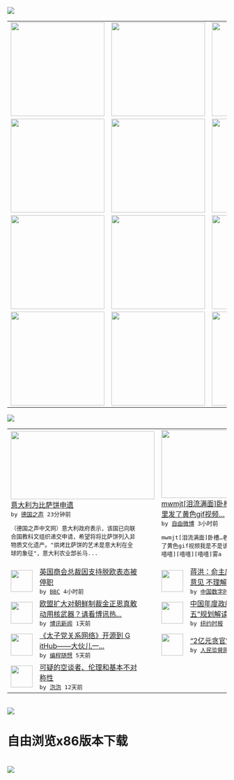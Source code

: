 

<a href="https://github.com/greatfire/z/raw/master/FreeBrowser.apk"><img src="https://raw.githubusercontent.com/greatfire/wiki/master/x/header.png" /></a><table><tr><td width="262" align="center" valign="center"><a href="https://github.com/greatfire/wiki/wiki/nyt" title="纽约时报中文网 国际纵览"><img src="https://raw.githubusercontent.com/greatfire/wiki/master/x/nyt_flag.png" width="215"/></a></td><td width="262" align="center" valign="center"><a href="https://github.com/greatfire/wiki/wiki/dw" title=""><img src="https://raw.githubusercontent.com/greatfire/wiki/master/x/dw_flag.png" width="215"/></a></td><td width="262" align="center" valign="center"><a href="https://github.com/greatfire/wiki/wiki/rmjd" title=""><img src="https://raw.githubusercontent.com/greatfire/wiki/master/x/rmjd_flag.png" width="215"/></a></td></tr><tr><td width="262" align="center" valign="center"><a href="https://github.com/paopaonetizen/website" title="泡泡 - 未经审查的互联网信息"><img src="https://raw.githubusercontent.com/greatfire/wiki/master/x/pp_flag.png" width="215"/></a></td><td width="262" align="center" valign="center"><a href="https://github.com/getlantern/mirror" title="以及自由微博和GreatFire.org官方中文论坛"><img src="https://raw.githubusercontent.com/greatfire/wiki/master/x/lantern_flag.png" width="215"/></a></td><td width="262" align="center" valign="center"><a href="https://github.com/cdtmirrors/m/" title=""><img src="https://raw.githubusercontent.com/greatfire/wiki/master/x/cdt_flag.png" width="215"/></a></td></tr><tr><td width="262" align="center" valign="center"><a href="https://github.com/program-think/blog" title="编程随想的博客"><img src="https://raw.githubusercontent.com/greatfire/wiki/master/x/pt_flag.png" width="215"/></a></td><td width="262" align="center" valign="center"><a href="https://github.com/greatfire/wiki/wiki/bbc" title=""><img src="https://raw.githubusercontent.com/greatfire/wiki/master/x/bbc_flag.png" width="215"/></a></td><td width="262" align="center" valign="center"><a href="https://github.com/freeweibo/s" title="自由微博 - 匿名和不受屏蔽的新浪微博搜索"><img src="https://raw.githubusercontent.com/greatfire/wiki/master/x/fw_flag.png" width="215"/></a></td></tr><tr><td width="262" align="center" valign="center"><a href="https://github.com/greatfire/wiki/wiki/google" title=""><img src="https://raw.githubusercontent.com/greatfire/wiki/master/x/google_flag.png" width="215"/></a></td><td width="262" align="center" valign="center"><a href="https://github.com/bxnews/boxun" title=""><img src="https://raw.githubusercontent.com/greatfire/wiki/master/x/bx_flag.png" width="215"/></a></td><td width="262" align="center" valign="center"><a href="https://github.com/greatfire/wiki/wiki/open-source" title="欢迎访问GreatFire.org开发者项目网站"><img src="https://raw.githubusercontent.com/greatfire/wiki/master/x/open-source_flag.png" width="215"/></a></td></tr></table><img src="https://raw.githubusercontent.com/greatfire/wiki/master/x/newsfeed text.png" /><table cols="4"><tr><td colspan="2" width="380"><a href="http://dw.com/p/1I7qI?maca=chi-GK-text-greatfire-all-chinese-15625-xml-mrss"><img src="http://www.dw.com/image/0,,19095818_302,00.jpg" width="330" height="156"/></a></br><a href="http://dw.com/p/1I7qI?maca=chi-GK-text-greatfire-all-chinese-15625-xml-mrss">意大利为比萨饼申遗</a></br><kbd> by <a href="http://dw.de">德国之声</a> 23分钟前 </kbd></br><pre>（德国之声中文网）意大利政府表示，该国已向联<br/>合国教科文组织递交申请，希望将将比萨饼列入非<br/>物质文化遗产。"烘烤比萨饼的艺术是意大利在全<br/>球的象征"，意大利农业部长马...</pre></td><td colspan="2" width="380"><a href="https://freeweibo.com/weibo/3949742591339365"><img src="http://ww1.sinaimg.cn/large/6b27dbd9jw1f1m6pwpznaj20pb190q7h.jpg" width="330" height="156"/></a></br><a href="https://freeweibo.com/weibo/3949742591339365">mwmjt[泪流满面]卧槽…老爸在家族群<br/>里发了黄色gif视频…</a></br><kbd> by <a href="https://freeweibo.com/">自由微博</a> 3小时前 </kbd></br><pre>mwmjt[泪流满面]卧槽…老爸在家族群里发<br/>了黄色gif视频我是不是该当没看见[微笑][<br/>嘻嘻][嘻嘻][嘻嘻]雾a</pre></td></tr><tr><td><img src="http://a.files.bbci.co.uk/worldservice/live/assets/images/2016/03/05/160305102114_longworth_bcc_144x81_pa_nocredit.jpg" width="50" height="50"/></td><td width="280"><a href="http://www.bbc.com/zhongwen/simp/uk/2016/03/160305_eu_uk_bcc">英国商会总裁因支持脱欧表态被<br/>停职</a></br><kbd> by <a href="http://www.bbc.co.uk/zhongwen/simp">BBC</a> 4小时前 </kbd></td><td><img src="https://raw.githubusercontent.com/greatfire/wiki/master/x/cdt_logo.png" width="50" height="50"/></td><td width="280"><a href="http://feedproxy.google.com/~r/chinadigitaltimes/zKps/~3/rd7iISgoORw/">蒋洪：俞主席讲话强调包容不同<br/>意见 不理解发言被屏蔽</a></br><kbd> by <a href="http://chinadigitaltimes.net/chinese/">中国数字时代</a> 6小时前 </kbd></td></tr><tr><td><img src="http://www.boxun.com/news/images/2016/03/201603051654intl1.jpg" width="50" height="50"/></td><td width="280"><a href="http://www.boxun.com/news/gb/intl/2016/03/201603051654.shtml">欧盟扩大对朝鲜制裁金正恩真敢<br/>动用核武器？请看博讯热...</a></br><kbd> by <a href="http://www.boxun.com">博讯新闻</a> 1天前 </kbd></td><td><img src="http://static01.nyt.com/images/2016/03/05/world/05chinacongress-web1/05chinacongress-web1-articleLarge.jpg" width="50" height="50"/></td><td width="280"><a href="https://d3qlz4p8smvoli.cloudfront.net/china/20160305/c05chinacongress/">中国年度政府工作报告及“十三<br/>五”规划解读</a></br><kbd> by <a href="http://m.cn.nytimes.com/">纽约时报</a> 1天前 </kbd></td></tr><tr><td><img src="https://raw.githubusercontent.com/greatfire/wiki/master/x/pt_logo.png" width="50" height="50"/></td><td width="280"><a href="http://feedproxy.google.com/~r/programthink/~3/yJpdxJyRuKo/Zhao-at-GitHub.html">《太子党关系网络》开源到 G<br/>itHub——大伙儿一...</a></br><kbd> by <a href="http://program-think.blogspot.com">编程随想</a> 5天前 </kbd></td><td><img src="http://www.rmjdw.com/uploads/allimg/160223/10101CB7-0.jpg" width="50" height="50"/></td><td width="280"><a href="http://www.rmjdw.com//fanfuqianshao/20160223/15516.html">“2亿元贪官”开罚单不手软 </a></br><kbd> by <a href="http://www.rmjdw.com/">人民监督网</a> 11天前 </kbd></td></tr><tr><td><img src="https://raw.githubusercontent.com/greatfire/wiki/master/x/pp_logo.png" width="50" height="50"/></td><td width="280"><a href="https://pao-pao.net/article/675">可疑的空谈者、伦理和基本不对<br/>称性</a></br><kbd> by <a href="https://pao-pao.net">泡泡</a> 12天前 </kbd></td></table></br><a href="https://github.com/greatfire/z/raw/master/FreeBrowser.apk"><img src="https://raw.githubusercontent.com/greatfire/wiki/master/x/download app.png" /></a><h1>自由浏览x86版本下载<h1><a href="https://github.com/greatfire/z/raw/master/FreeBrowser-x86.apk"><img src="https://raw.githubusercontent.com/greatfire/images/master/fb86.qr.png" /></a>